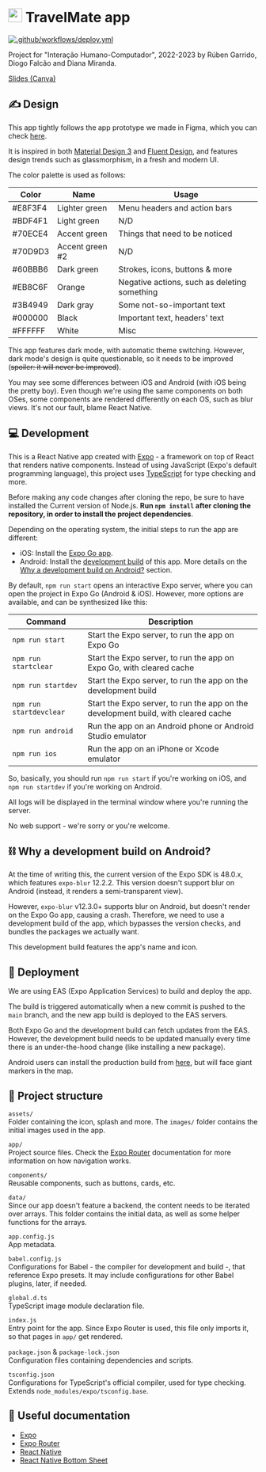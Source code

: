 # <img src="https://user-images.githubusercontent.com/57329376/231313179-8d375176-1077-4c1b-9bd6-cf323e9d9475.png" width="28"> TravelMate app
[![.github/workflows/deploy.yml](https://github.com/RGarrido03/TravelMate/actions/workflows/deploy.yml/badge.svg)](https://github.com/RGarrido03/TravelMate/actions/workflows/deploy.yml)

Project for "Interação Humano-Computador", 2022-2023 by Rúben Garrido, Diogo Falcão and Diana Miranda.

[Slides (Canva)](https://www.canva.com/design/DAFeS6YpUG0/Mkgjgk4K1JCFlZt_AtBC3A/edit?utm_content=DAFeS6YpUG0&utm_campaign=designshare&utm_medium=link2&utm_source=sharebutton)

## ✍ Design
This app tightly follows the app prototype we made in Figma, which you can check [here](https://www.figma.com/proto/G9qqNCCqaahFK07umeDm0B/Low-level-prototype?node-id=64-2&starting-point-node-id=64%3A2).

It is inspired in both [Material Design 3](https://m3.material.io/) and [Fluent Design](https://www.microsoft.com/design/fluent/), and features design trends such as glassmorphism, in a fresh and modern UI.

The color palette is used as follows:

| Color   | Name            | Usage                                        |
|---------|-----------------|----------------------------------------------|
| #E8F3F4 | Lighter green   | Menu headers and action bars                 |
| #BDF4F1 | Light green     | N/D                                          |
| #70ECE4 | Accent green    | Things that need to be noticed               |
| #70D9D3 | Accent green #2 | N/D                                          |
| #60BBB6 | Dark green      | Strokes, icons, buttons & more               |
| #EB8C6F | Orange          | Negative actions, such as deleting something |
| #3B4949 | Dark gray       | Some not-so-important text                   |
| #000000 | Black           | Important text, headers' text                |
| #FFFFFF | White           | Misc                                         |

This app features dark mode, with automatic theme switching. However, dark mode's design is quite questionable, so it needs to be improved (~~spoiler: it will never be improved~~).

You may see some differences between iOS and Android (with iOS being the pretty boy). Even though we're using the same components on both OSes, some components are rendered differently on each OS, such as blur views. It's not our fault, blame React Native.

## 💻 Development
This is a React Native app created with [Expo](https://docs.expo.dev) - a framework on top of React that renders native components. Instead of using JavaScript (Expo's default programming language), this project uses [TypeScript](https://www.typescriptlang.org/) for type checking and more.

Before making any code changes after cloning the repo, be sure to have installed the Current version of Node.js. **Run `npm install` after cloning the repository, in order to install the project dependencies**.

Depending on the operating system, the initial steps to run the app are different:
- iOS: Install the [Expo Go app](https://apps.apple.com/app/apple-store/id982107779).
- Android: Install the [development build](https://github.com/RGarrido03/TravelMate/blob/main/eas-builds/android-dev-build.apk) of this app. More details on the [Why a development build on Android?](#-why-a-development-build-on-android) section.

By default, `npm run start` opens an interactive Expo server, where you can open the project in Expo Go (Android & iOS). However, more options are available, and can be synthesized like this:

| Command                 | Description                                                                        |
|-------------------------|------------------------------------------------------------------------------------|
| `npm run start`         | Start the Expo server, to run the app on Expo Go                                   |
| `npm run startclear`    | Start the Expo server, to run the app on Expo Go, with cleared cache               |
| `npm run startdev`      | Start the Expo server, to run the app on the development build                     |
| `npm run startdevclear` | Start the Expo server, to run the app on the development build, with cleared cache |
| `npm run android`       | Run the app on an Android phone or Android Studio emulator                         |
| `npm run ios`           | Run the app on an iPhone or Xcode emulator                                         |

So, basically, you should run `npm run start` if you're working on iOS, and `npm run startdev` if you're working on Android.

All logs will be displayed in the terminal window where you're running the server.

No web support - we're sorry or you're welcome.

## ⛓️ Why a development build on Android?
At the time of writing this, the current version of the Expo SDK is 48.0.x, which features `expo-blur` 12.2.2. This version doesn't support blur on Android (instead, it renders a semi-transparent view).

However, `expo-blur` v12.3.0+ supports blur on Android, but doesn't render on the Expo Go app, causing a crash. Therefore, we need to use a development build of the app, which bypasses the version checks, and bundles the packages we actually want.

This development build features the app's name and icon.

## 🚀 Deployment
We are using EAS (Expo Application Services) to build and deploy the app.

The build is triggered automatically when a new commit is pushed to the `main` branch, and the new app build is deployed to the EAS servers.

Both Expo Go and the development build can fetch updates from the EAS. However, the development build needs to be updated manually every time there is an under-the-hood change (like installing a new package).

Android users can install the production build from [here](https://github.com/RGarrido03/TravelMate/releases), but will face giant markers in the map.

## 📁 Project structure
`assets/`\
Folder containing the icon, splash and more. The `images/` folder contains the initial images used in the app.

`app/`\
Project source files. Check the [Expo Router](https://expo.github.io/router/docs/) documentation for more information on how navigation works.

`components/`\
Reusable components, such as buttons, cards, etc.

`data/`\
Since our app doesn't feature a backend, the content needs to be iterated over arrays. This folder contains the initial data, as well as some helper functions for the arrays.

`app.config.js`\
App metadata.

`babel.config.js`\
Configurations for Babel - the compiler for development and build -, that reference Expo presets. It may include configurations for other Babel plugins, later, if needed.

`global.d.ts`\
TypeScript image module declaration file.

`index.js`\
Entry point for the app. Since Expo Router is used, this file only imports it, so that pages in `app/` get rendered.

`package.json` & `package-lock.json`\
Configuration files containing dependencies and scripts.

`tsconfig.json`\
Configurations for TypeScript's official compiler, used for type checking. Extends `node_modules/expo/tsconfig.base`.

## 📗 Useful documentation 
- [Expo](https://docs.expo.dev/)
- [Expo Router](https://expo.github.io/router/docs/)
- [React Native](https://reactnative.dev/docs/getting-started)
- [React Native Bottom Sheet](https://gorhom.github.io/react-native-bottom-sheet/)
